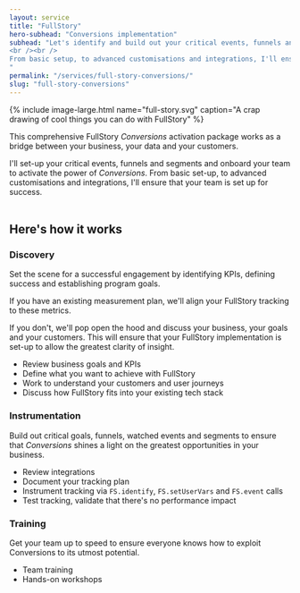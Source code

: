 ```yaml
---
layout: service
title: "FullStory"
hero-subhead: "Conversions implementation"
subhead: "Let's identify and build out your critical events, funnels and segments and onboard your team to activate the full potential of FullStory's <em>Conversions</em>.
<br /><br />
From basic setup, to advanced customisations and integrations, I'll ensure that your team is set up for success.
"
permalink: "/services/full-story-conversions/"
slug: "full-story-conversions"
---
```


{% include image-large.html name="full-story.svg" caption="A crap drawing of cool things you can do with FullStory" %}


This comprehensive FullStory *Conversions* activation package works as a bridge between your business, your data and your customers.

I'll set-up your critical events, funnels and segments and onboard your team to activate the power of _Conversions_. From basic set-up, to advanced customisations and integrations, I'll ensure that your team is set up for success.
<br /><br />


## Here's how it works

### Discovery

Set the scene for a successful engagement by identifying KPIs, defining success and establishing program goals.

If you have an existing measurement plan, we'll align your FullStory tracking to these metrics.

If you don't, we'll pop open the hood and discuss your business, your goals and your customers. This will ensure that your FullStory implementation is set-up to allow the greatest clarity of insight.

<ul class="list">
<li>Review business goals and KPIs</li>
<li>Define what you want to achieve with FullStory</li>
<li>Work to understand your customers and user journeys</li>
<li>Discuss how FullStory fits into your existing tech stack</li>
</ul>

### Instrumentation

Build out critical goals, funnels, watched events and segments to ensure that _Conversions_ shines a light on the greatest opportunities in your business.

<ul class="list">
<li>Review integrations</li>
<li>Document your tracking plan</li>
<li>Instrument tracking via <code>FS.identify</code>, <code>FS.setUserVars</code> and <code>FS.event</code> calls</li>
<li>Test tracking, validate that there's no performance impact </li>
</ul>

### Training

Get your team up to speed to ensure everyone knows how to exploit Conversions to its utmost potential.

<ul class="list">
<li>Team training</li>
<li>Hands-on workshops</li>
</ul>
